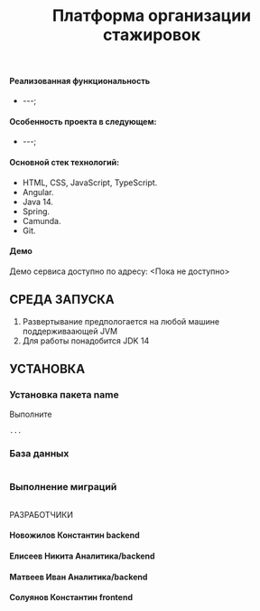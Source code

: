 <p align="center">
    <h1 align="center">Платформа организации стажировок</h1>
    <br>
</p>

<h4>Реализованная функциональность</h4>
<ul>
    <li>---;</li>
</ul> 
<h4>Особенность проекта в следующем:</h4>
<ul>
    <li>---;</li>
</ul>
<h4>Основной стек технологий:</h4>
<ul>
	<li>HTML, CSS, JavaScript, TypeScript.</li>
	<li>Angular.</li>
  <li>Java 14.</li>
  <li>Spring.</li>
  <li>Camunda.</li>
	<li>Git.</li>
  
 </ul>
<h4>Демо</h4>
<p>Демо сервиса доступно по адресу: <Пока не доступно> </p>




СРЕДА ЗАПУСКА
------------
1) Развертывание предпологается на любой машине поддерживаающей JVM
2) Для работы понадобится JDK 14


УСТАНОВКА
------------
### Установка пакета name

Выполните 
~~~
...
~~~
### База данных
~~~
~~~
### Выполнение миграций
~~~
~~~

РАЗРАБОТЧИКИ

<h4>Новожилов Константин backend </h4>
<h4>Елисеев Никита Аналитика/backend </h4>
<h4>Матвеев Иван Аналитика/backend </h4>
<h4>Солуянов Константин frontend </h4>

